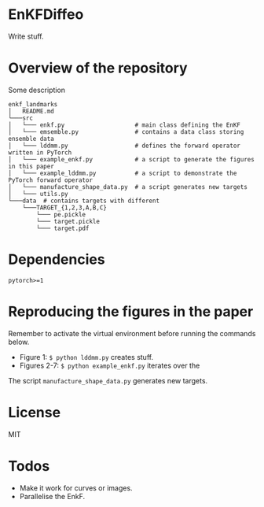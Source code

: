 # EnKFDiffeo
Write stuff.

# Overview of the repository
Some description
```
enkf_landmarks
│   README.md
└───src
│   └─── enkf.py                    # main class defining the EnKF
│   └─── emsemble.py                # contains a data class storing ensemble data
│   └─── lddmm.py                   # defines the forward operator written in PyTorch
│   └─── example_enkf.py            # a script to generate the figures in this paper
│   └─── example_lddmm.py           # a script to demonstrate the PyTorch forward operator
│   └─── manufacture_shape_data.py  # a script generates new targets
│   └─── utils.py
└───data  # contains targets with different 
    └───TARGET_{1,2,3,A,B,C}
        └─── pe.pickle
        └─── target.pickle
        └─── target.pdf
```

# Dependencies
```
pytorch>=1
```

# Reproducing the figures in the paper



Remember to activate the virtual environment before running the commands below.

  - Figure 1: ```$ python lddmm.py``` creates stuff.
  - Figures 2-7: ```$ python example_enkf.py``` iterates over the 

The script ```manufacture_shape_data.py``` generates new targets.


# License

MIT

# Todos

 - Make it work for curves or images.
 - Parallelise the EnkF.
    
    